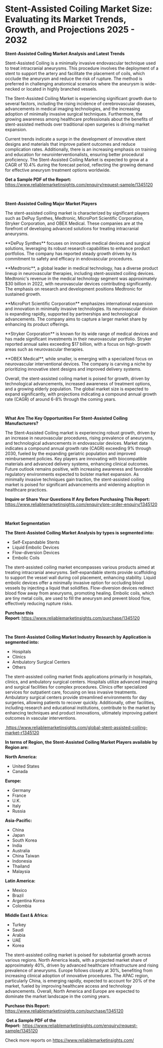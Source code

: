 <p><h1>Stent-Assisted Coiling Market Size: Evaluating its Market Trends, Growth, and Projections 2025 - 2032</h1></p><p><strong>Stent-Assisted Coiling Market Analysis and Latest Trends</strong></p>
<p><p>Stent-Assisted Coiling is a minimally invasive endovascular technique used to treat intracranial aneurysms. This procedure involves the deployment of a stent to support the artery and facilitate the placement of coils, which occlude the aneurysm and reduce the risk of rupture. The method is preferred in challenging anatomical scenarios where the aneurysm is wide-necked or located in highly branched vessels.</p><p>The Stent-Assisted Coiling Market is experiencing significant growth due to several factors, including the rising incidence of cerebrovascular diseases, advancements in medical imaging technologies, and the increasing adoption of minimally invasive surgical techniques. Furthermore, the growing awareness among healthcare professionals about the benefits of stent-assisted methods over traditional open surgeries is driving market expansion.</p><p>Current trends indicate a surge in the development of innovative stent designs and materials that improve patient outcomes and reduce complication rates. Additionally, there is an increasing emphasis on training and education for neurointerventionalists, ensuring better procedural proficiency. The Stent-Assisted Coiling Market is expected to grow at a CAGR of 10.4% during the forecast period, reflecting the growing demand for effective aneurysm treatment options worldwide.</p></p>
<p><strong>Get a Sample PDF of the Report:&nbsp;</strong> <a href="https://www.reliablemarketinsights.com/enquiry/request-sample/1345120?utm_campaign=3220&utm_medium=2&utm_source=Github&utm_content=ia&utm_term=04032025&utm_id=stent-assisted-coiling">https://www.reliablemarketinsights.com/enquiry/request-sample/1345120</a></p>
<p>&nbsp;</p>
<p><strong>Stent-Assisted Coiling Major Market Players</strong></p>
<p><p>The stent-assisted coiling market is characterized by significant players such as DePuy Synthes, Medtronic, MicroPort Scientific Corporation, Stryker Corporation, and OBEX Medical. These companies are at the forefront of developing advanced solutions for treating intracranial aneurysms.</p><p>**DePuy Synthes** focuses on innovative medical devices and surgical solutions, leveraging its robust research capabilities to enhance product portfolios. The company has reported steady growth driven by its commitment to safety and efficacy in endovascular procedures. </p><p>**Medtronic**, a global leader in medical technology, has a diverse product lineup in neurovascular therapies, including stent-assisted coiling devices. Medtronic's revenue in the medical technology segment was approximately $30 billion in 2022, with neurovascular devices contributing significantly. The emphasis on research and development positions Medtronic for sustained growth.</p><p>**MicroPort Scientific Corporation** emphasizes international expansion and innovation in minimally invasive technologies. Its neurovascular division is expanding rapidly, supported by partnerships and technological advancements. The company aims to capture a larger market share by enhancing its product offerings.</p><p>**Stryker Corporation** is known for its wide range of medical devices and has made significant investments in their neurovascular portfolio. Stryker reported annual sales exceeding $17 billion, with a focus on high-growth areas such as neurovascular therapies. </p><p>**OBEX Medical**, while smaller, is emerging with a specialized focus on neurovascular interventional devices. The company is carving a niche by prioritizing innovative stent designs and improved delivery systems.</p><p>Overall, the stent-assisted coiling market is poised for growth, driven by technological advancements, increased awareness of treatment options, and a growing elderly population. The global market size is expected to expand significantly, with projections indicating a compound annual growth rate (CAGR) of around 6-8% through the coming years.</p></p>
<p>&nbsp;</p>
<p><strong>What Are The Key Opportunities For Stent-Assisted Coiling Manufacturers?</strong></p>
<p><p>The Stent-Assisted Coiling market is experiencing robust growth, driven by an increase in neurovascular procedures, rising prevalence of aneurysms, and technological advancements in endovascular devices. Market data indicates a compound annual growth rate (CAGR) exceeding 9% through 2030, fueled by the expanding geriatric population and improved reimbursement policies. Key players are innovating with biocompatible materials and advanced delivery systems, enhancing clinical outcomes. Future outlook remains positive, with increasing awareness and favorable regulatory environments expected to bolster market expansion. As minimally invasive techniques gain traction, the stent-assisted coiling market is poised for significant advancements and widening adoption in healthcare practices.</p></p>
<p><strong>Inquire or Share Your Questions If Any Before Purchasing This Report:</strong> <a href="https://www.reliablemarketinsights.com/enquiry/pre-order-enquiry/1345120?utm_campaign=3220&utm_medium=2&utm_source=Github&utm_content=ia&utm_term=04032025&utm_id=stent-assisted-coiling">https://www.reliablemarketinsights.com/enquiry/pre-order-enquiry/1345120</a></p>
<p>&nbsp;</p>
<p><strong>Market Segmentation</strong></p>
<p><strong>The Stent-Assisted Coiling Market Analysis by types is segmented into:</strong></p>
<p><ul><li>Self-Expandable Stents</li><li>Liquid Embolic Devices</li><li>Flow-diversion Devices</li><li>Embolic Coils</li></ul></p>
<p><p>The stent-assisted coiling market encompasses various products aimed at treating intracranial aneurysms. Self-expandable stents provide scaffolding to support the vessel wall during coil placement, enhancing stability. Liquid embolic devices offer a minimally invasive option for occluding blood vessels by injecting a liquid that solidifies. Flow-diversion devices redirect blood flow away from aneurysms, promoting healing. Embolic coils, which are tiny metal coils, are used to fill the aneurysm and prevent blood flow, effectively reducing rupture risks.</p></p>
<p><strong>Purchase this Report:&nbsp;</strong><a href="https://www.reliablemarketinsights.com/purchase/1345120?utm_campaign=3220&utm_medium=2&utm_source=Github&utm_content=ia&utm_term=04032025&utm_id=stent-assisted-coiling">https://www.reliablemarketinsights.com/purchase/1345120</a></p>
<p>&nbsp;</p>
<p><strong>The Stent-Assisted Coiling Market Industry Research by Application is segmented into:</strong></p>
<p><ul><li>Hospitals</li><li>Clinics</li><li>Ambulatory Surgical Centers</li><li>Others</li></ul></p>
<p><p>The stent-assisted coiling market finds applications primarily in hospitals, clinics, and ambulatory surgical centers. Hospitals utilize advanced imaging and surgical facilities for complex procedures. Clinics offer specialized services for outpatient care, focusing on less invasive treatments. Ambulatory surgical centers provide streamlined environments for day surgeries, allowing patients to recover quickly. Additionally, other facilities, including research and educational institutions, contribute to the market by enhancing techniques and product innovations, ultimately improving patient outcomes in vascular interventions.</p></p>
<p><a href="https://www.reliablemarketinsights.com/global-stent-assisted-coiling-market-r1345120?utm_campaign=3220&utm_medium=2&utm_source=Github&utm_content=ia&utm_term=04032025&utm_id=stent-assisted-coiling">&nbsp;https://www.reliablemarketinsights.com/global-stent-assisted-coiling-market-r1345120</a></p>
<p><strong>In terms of Region, the Stent-Assisted Coiling Market Players available by Region are:</strong></p>
<p>
    <p> <strong> North America: </strong>
        <ul>
            <li>United States</li>
            <li>Canada</li>
        </ul>
        </p> 
    <p> <strong> Europe: </strong>
        <ul>
            <li>Germany</li>
            <li>France</li>
            <li>U.K.</li>
            <li>Italy</li>
            <li>Russia</li>
        </ul>
        </p> 
    <p> <strong> Asia-Pacific: </strong>
        <ul>
            <li>China</li>
            <li>Japan</li>
            <li>South Korea</li>
            <li>India</li>
            <li>Australia</li>
            <li>China Taiwan</li>
            <li>Indonesia</li>
            <li>Thailand</li>
            <li>Malaysia</li>
        </ul>
        </p> 
    <p> <strong> Latin America: </strong>
        <ul>
            <li>Mexico</li>
            <li>Brazil</li>
            <li>Argentina Korea</li>
            <li>Colombia</li>
        </ul>
        </p> 
    <p> <strong> Middle East & Africa: </strong>
        <ul>
            <li>Turkey</li>
            <li>Saudi</li>
            <li>Arabia</li>
            <li>UAE</li>
            <li>Korea</li>
        </ul>
    </p>
    </p>
<p><p>The stent-assisted coiling market is poised for substantial growth across various regions. North America leads, with a projected market share of approximately 40%, driven by advanced healthcare infrastructure and rising prevalence of aneurysms. Europe follows closely at 30%, benefiting from increasing clinical adoption of innovative procedures. The APAC region, particularly China, is emerging rapidly, expected to account for 20% of the market, fueled by improving healthcare access and technology advancements. Overall, North America and Europe are expected to dominate the market landscape in the coming years.</p></p>
<p><strong>Purchase this Report: </strong><a href="https://www.reliablemarketinsights.com/purchase/1345120?utm_campaign=3220&utm_medium=2&utm_source=Github&utm_content=ia&utm_term=04032025&utm_id=stent-assisted-coiling">https://www.reliablemarketinsights.com/purchase/1345120</a></p>
<p>&nbsp;<strong>Get a Sample PDF of the Report:&nbsp;&nbsp;</strong><a href="https://www.reliablemarketinsights.com/enquiry/request-sample/1345120?utm_campaign=3220&utm_medium=2&utm_source=Github&utm_content=ia&utm_term=04032025&utm_id=stent-assisted-coiling">https://www.reliablemarketinsights.com/enquiry/request-sample/1345120</a></p>
<p><strong></strong></p>
<p>Check more reports on <a href="https://www.reliablemarketinsights.com/?utm_campaign=3220&utm_medium=2&utm_source=Github&utm_content=ia&utm_term=04032025&utm_id=stent-assisted-coiling">https://www.reliablemarketinsights.com/</a></p>